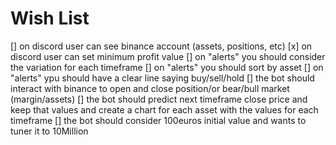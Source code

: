 # Wish List

[] on discord user can see binance account (assets, positions, etc)
[x] on discord user can set minimum profit value
[] on "alerts" you should consider the variation for each timeframe
[] on "alerts" you should sort by asset
[] on "alerts" ypu should have a clear line saying buy/sell/hold
[] the bot should interact with binance to open and close position/or bear/bull market (margin/assets)
[] the bot should predict next timeframe close price and keep that values and create a chart for each asset with the values for each timeframe
[] the bot should consider 100euros initial value and wants to tuner it to 10Million